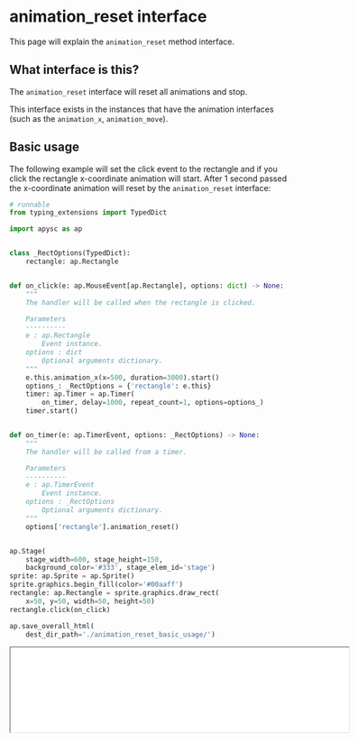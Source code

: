 # animation_reset interface

This page will explain the `animation_reset` method interface.

## What interface is this?

The `animation_reset` interface will reset all animations and stop.

This interface exists in the instances that have the animation interfaces (such as the `animation_x`, `animation_move`).

## Basic usage

The following example will set the click event to the rectangle and if you click the rectangle x-coordinate animation will start. After 1 second passed the x-coordinate animation will reset by the `animation_reset` interface:

```py
# runnable
from typing_extensions import TypedDict

import apysc as ap


class _RectOptions(TypedDict):
    rectangle: ap.Rectangle


def on_click(e: ap.MouseEvent[ap.Rectangle], options: dict) -> None:
    """
    The handler will be called when the rectangle is clicked.

    Parameters
    ----------
    e : ap.Rectangle
        Event instance.
    options : dict
        Optional arguments dictionary.
    """
    e.this.animation_x(x=500, duration=3000).start()
    options_: _RectOptions = {'rectangle': e.this}
    timer: ap.Timer = ap.Timer(
        on_timer, delay=1000, repeat_count=1, options=options_)
    timer.start()


def on_timer(e: ap.TimerEvent, options: _RectOptions) -> None:
    """
    The handler will be called from a timer.

    Parameters
    ----------
    e : ap.TimerEvent
        Event instance.
    options : _RectOptions
        Optional arguments dictionary.
    """
    options['rectangle'].animation_reset()


ap.Stage(
    stage_width=600, stage_height=150,
    background_color='#333', stage_elem_id='stage')
sprite: ap.Sprite = ap.Sprite()
sprite.graphics.begin_fill(color='#00aaff')
rectangle: ap.Rectangle = sprite.graphics.draw_rect(
    x=50, y=50, width=50, height=50)
rectangle.click(on_click)

ap.save_overall_html(
    dest_dir_path='./animation_reset_basic_usage/')
```

<iframe src="static/animation_reset_basic_usage/index.html" width="600" height=150></iframe>
